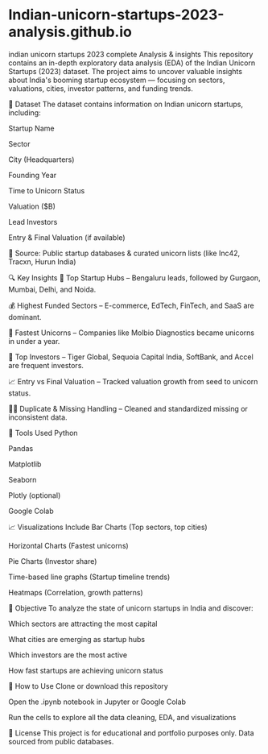 # Indian-unicorn-startups-2023-analysis.github.io
indian unicorn startups 2023 complete Analysis &amp; insights 
This repository contains an in-depth exploratory data analysis (EDA) of the Indian Unicorn Startups (2023) dataset. The project aims to uncover valuable insights about India's booming startup ecosystem — focusing on sectors, valuations, cities, investor patterns, and funding trends.

📁 Dataset
The dataset contains information on Indian unicorn startups, including:

Startup Name

Sector

City (Headquarters)

Founding Year

Time to Unicorn Status

Valuation ($B)

Lead Investors

Entry & Final Valuation (if available)

📌 Source: Public startup databases & curated unicorn lists (like Inc42, Tracxn, Hurun India)

🔍 Key Insights
📍 Top Startup Hubs – Bengaluru leads, followed by Gurgaon, Mumbai, Delhi, and Noida.

💰 Highest Funded Sectors – E-commerce, EdTech, FinTech, and SaaS are dominant.

🚀 Fastest Unicorns – Companies like Molbio Diagnostics became unicorns in under a year.

🧠 Top Investors – Tiger Global, Sequoia Capital India, SoftBank, and Accel are frequent investors.

📈 Entry vs Final Valuation – Tracked valuation growth from seed to unicorn status.

🕵️‍♂️ Duplicate & Missing Handling – Cleaned and standardized missing or inconsistent data.

📌 Tools Used
Python

Pandas

Matplotlib

Seaborn

Plotly (optional)

Google Colab

📈 Visualizations Include
Bar Charts (Top sectors, top cities)

Horizontal Charts (Fastest unicorns)

Pie Charts (Investor share)

Time-based line graphs (Startup timeline trends)

Heatmaps (Correlation, growth patterns)

🎯 Objective
To analyze the state of unicorn startups in India and discover:

Which sectors are attracting the most capital

What cities are emerging as startup hubs

Which investors are the most active

How fast startups are achieving unicorn status

🧪 How to Use
Clone or download this repository

Open the .ipynb notebook in Jupyter or Google Colab

Run the cells to explore all the data cleaning, EDA, and visualizations

📄 License
This project is for educational and portfolio purposes only. Data sourced from public databases.
